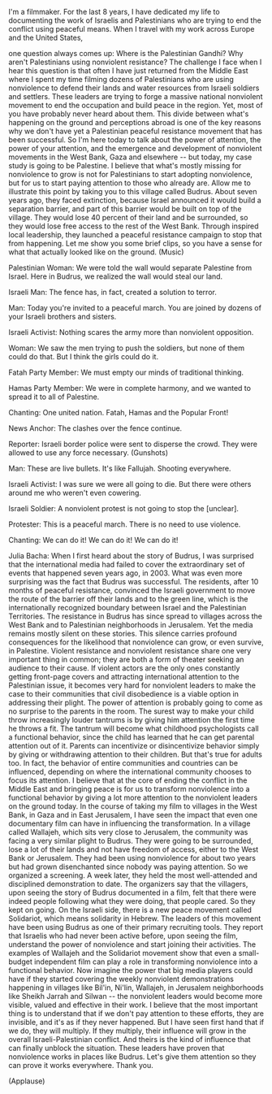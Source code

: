 
I&#39;m a filmmaker.
For the last 8 years,
I have dedicated my life
to documenting the work
of Israelis and Palestinians
who are trying to end the conflict
using peaceful means.
When I travel with my work
across Europe and the United States,

one question always comes up:
Where is the Palestinian Gandhi?
Why aren&#39;t Palestinians
using nonviolent resistance?
The challenge I face when I hear this question
is that often I have just returned from the Middle East
where I spent my time
filming dozens of Palestinians
who are using nonviolence
to defend their lands
and water resources
from Israeli soldiers and settlers.
These leaders are trying to forge
a massive national nonviolent movement
to end the occupation
and build peace in the region.
Yet, most of you
have probably never heard about them.
This divide between what&#39;s happening on the ground
and perceptions abroad
is one of the key reasons
why we don&#39;t have yet
a Palestinian peaceful resistance movement
that has been successful.
So I&#39;m here today
to talk about the power of attention,
the power of your attention,
and the emergence and development
of nonviolent movements
in the West Bank, Gaza and elsewhere --
but today, my case study is going to be Palestine.
I believe that what&#39;s mostly missing
for nonviolence to grow
is not for Palestinians
to start adopting nonviolence,
but for us to start paying attention
to those who already are.
Allow me to illustrate this point
by taking you to this village
called Budrus.
About seven years ago,
they faced extinction,
because Israel announced it would build a separation barrier,
and part of this barrier
would be built on top of the village.
They would lose 40 percent of their land
and be surrounded,
so they would lose free access
to the rest of the West Bank.
Through inspired local leadership,
they launched a peaceful resistance campaign
to stop that from happening.
Let me show you some brief clips,
so you have a sense
for what that actually looked like on the ground.
(Music)

Palestinian Woman: We were told the wall
would separate Palestine from Israel.
Here in Budrus,
we realized the wall would steal our land.

Israeli Man: The fence has, in fact,
created a solution to terror.

Man: Today you&#39;re invited
to a peaceful march.
You are joined
by dozens of your Israeli brothers and sisters.

Israeli Activist: Nothing scares the army
more than nonviolent opposition.

Woman: We saw the men
trying to push the soldiers,
but none of them could do that.
But I think the girls could do it.

Fatah Party Member: We must empty our minds
of traditional thinking.

Hamas Party Member: We were in complete harmony,
and we wanted to spread it to all of Palestine.

Chanting: One united nation.
Fatah, Hamas and the Popular Front!

News Anchor: The clashes over the fence continue.

Reporter: Israeli border police were sent to disperse the crowd.
They were allowed to use any force necessary.
(Gunshots)

Man: These are live bullets.
It&#39;s like Fallujah. Shooting everywhere.

Israeli Activist: I was sure we were all going to die.
But there were others around me who weren&#39;t even cowering.

Israeli Soldier: A nonviolent protest
is not going to stop the [unclear].

Protester: This is a peaceful march.
There is no need to use violence.

Chanting: We can do it! We can do it!
We can do it!

Julia Bacha: When I first heard
about the story of Budrus,
I was surprised
that the international media had failed to cover
the extraordinary set of events
that happened seven years ago,
in 2003.
What was even more surprising
was the fact that Budrus was successful.
The residents, after 10 months of peaceful resistance,
convinced the Israeli government
to move the route of the barrier off their lands
and to the green line,
which is the internationally recognized boundary
between Israel and the Palestinian Territories.
The resistance in Budrus
has since spread
to villages across the West Bank
and to Palestinian neighborhoods in Jerusalem.
Yet the media remains mostly silent
on these stories.
This silence carries profound consequences
for the likelihood
that nonviolence can grow,
or even survive,
in Palestine.
Violent resistance
and nonviolent resistance
share one very important thing in common;
they are both a form of theater
seeking an audience to their cause.
If violent actors
are the only ones constantly getting front-page covers
and attracting international attention
to the Palestinian issue,
it becomes very hard
for nonviolent leaders
to make the case to their communities
that civil disobedience
is a viable option
in addressing their plight.
The power of attention
is probably going to come as no surprise
to the parents in the room.
The surest way
to make your child throw increasingly louder tantrums
is by giving him attention
the first time he throws a fit.
The tantrum will become
what childhood psychologists call
a functional behavior,
since the child has learned
that he can get parental attention out of it.
Parents can incentivize or disincentivize behavior
simply by giving or withdrawing
attention to their children.
But that&#39;s true for adults too.
In fact, the behavior
of entire communities and countries
can be influenced,
depending on where
the international community chooses
to focus its attention.
I believe that at the core of ending the conflict in the Middle East
and bringing peace
is for us
to transform nonviolence
into a functional behavior
by giving a lot more attention
to the nonviolent leaders on the ground today.
In the course of taking my film to villages
in the West Bank, in Gaza and in East Jerusalem,
I have seen the impact
that even one documentary film can have
in influencing the transformation.
In a village called Wallajeh,
which sits very close to Jerusalem,
the community was facing
a very similar plight to Budrus.
They were going to be surrounded, lose a lot of their lands
and not have freedom of access,
either to the West Bank or Jerusalem.
They had been using nonviolence for about two years
but had grown disenchanted
since nobody was paying attention.
So we organized a screening.
A week later,
they held the most well-attended
and disciplined
demonstration to date.
The organizers say
that the villagers, upon seeing the story of Budrus
documented in a film,
felt that there were indeed people
following what they were doing,
that people cared.
So they kept on going.
On the Israeli side,
there is a new peace movement called Solidariot,
which means solidarity in Hebrew.
The leaders of this movement have been using Budrus
as one of their primary recruiting tools.
They report
that Israelis who had never been active before,
upon seeing the film,
understand the power of nonviolence
and start joining their activities.
The examples of Wallajeh
and the Solidariot movement
show that even a small-budget independent film
can play a role
in transforming nonviolence
into a functional behavior.
Now imagine the power
that big media players could have
if they started covering
the weekly nonviolent demonstrations
happening in villages
like Bil&#39;in, Ni&#39;lin,
Wallajeh,
in Jerusalem neighborhoods
like Sheikh Jarrah and Silwan --
the nonviolent leaders
would become more visible,
valued and effective
in their work.
I believe
that the most important thing
is to understand
that if we don&#39;t pay attention to these efforts,
they are invisible,
and it&#39;s as if they never happened.
But I have seen first hand
that if we do,
they will multiply.
If they multiply,
their influence will grow
in the overall Israeli-Palestinian conflict.
And theirs is the kind of influence
that can finally
unblock the situation.
These leaders have proven that nonviolence works
in places like Budrus.
Let&#39;s give them attention
so they can prove it works everywhere.
Thank you.

(Applause)

